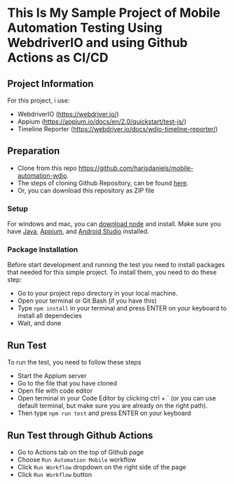 # This Is My Sample Project of Mobile Automation Testing Using WebdriverIO and using Github Actions as CI/CD

## Project Information
For this project, i use:
- WebdriverIO (https://webdriver.io/)
- Appium (https://appium.io/docs/en/2.0/quickstart/test-js/)
- Timeline Reporter (https://webdriver.io/docs/wdio-timeline-reporter/)

## Preparation
- Clone from this repo https://github.com/harisdaniels/mobile-automation-wdio. 
- The steps of cloning Github Repository, can be found [here](https://docs.github.com/en/github/creating-cloning-and-archiving-repositories/cloning-a-repository-from-github/cloning-a-repository).
- Or, you can download this repository as ZIP file

### Setup
For windows and mac, you can [download node](https://nodejs.org/en/) and install.
Make sure you have [Java](https://www.oracle.com/id/java/technologies/downloads/), [Appium](https://appium.io/docs/en/2.0/quickstart/install/), and [Android Studio](https://developer.android.com/studio) installed.

### Package Installation
Before start development and running the test you need to install packages that needed for this simple project. To install them, you need to do these step:
- Go to your project repo directory in your local machine.
- Open your terminal or Git Bash (if you have this)
- Type `npm install` in your terminal and press ENTER on your keyboard to install all dependecies
- Wait, and done

## Run Test
To run the test, you need to follow these steps
- Start the Appium server
- Go to the file that you have cloned
- Open file with code editor
- Open terminal in your Code Editor by clicking ctrl + ` (or you can use default terminal, but make sure you are already on the right path).
- Then type `npm run test` and press ENTER on your keyboard

## Run Test through Github Actions
- Go to Actions tab on the top of Github page
- Choose `Run Automation Mobile` workflow
- Click `Run Workflow` dropdown on the right side of the page
- Click `Run Workflow` button
